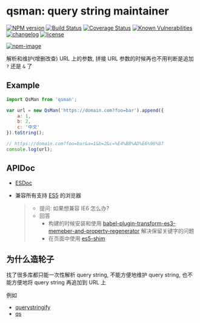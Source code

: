 # qsman: query string maintainer

[![NPM version][npm-image]][npm-url] [![Build Status][ci-status-image]][ci-status-url] [![Coverage Status][coverage-status-image]][coverage-status-url] [![Known Vulnerabilities][vulnerabilities-status-image]][vulnerabilities-status-url] [![changelog][changelog-image]][changelog-url] [![license][license-image]][license-url]

[vulnerabilities-status-image]: https://snyk.io/test/npm/qsman/badge.svg
[vulnerabilities-status-url]: https://snyk.io/test/npm/qsman
[ci-status-image]: https://travis-ci.org/ufologist/qsman.svg?branch=master
[ci-status-url]: https://travis-ci.org/ufologist/qsman
[coverage-status-image]: https://coveralls.io/repos/github/ufologist/qsman/badge.svg?branch=master
[coverage-status-url]: https://coveralls.io/github/ufologist/qsman
[npm-image]: https://img.shields.io/npm/v/qsman.svg?style=flat-square
[npm-url]: https://npmjs.org/package/qsman
[license-image]: https://img.shields.io/github/license/ufologist/qsman.svg
[license-url]: https://github.com/ufologist/qsman/blob/master/LICENSE
[changelog-image]: https://img.shields.io/badge/CHANGE-LOG-blue.svg?style=flat-square
[changelog-url]: https://github.com/ufologist/qsman/blob/master/CHANGELOG.md

[![npm-image](https://nodei.co/npm/qsman.png?downloads=true&downloadRank=true&stars=true)](https://npmjs.com/package/qsman)

解析和维护(增删改查) URL 上的参数, 拼接 URL 参数的时候再也不用判断是追加 `?` 还是 `&` 了

## Example

```javascript
import QsMan from 'qsman';

var url = new QsMan('https://domain.com?foo=bar').append({
    a: 1,
    b: 2,
    c: '中文'
}).toString();

// https://domain.com?foo=bar&a=1&b=2&c=%E4%B8%AD%E6%96%87
console.log(url);
```

## APIDoc

* [ESDoc](https://doc.esdoc.org/github.com/ufologist/qsman/)
* 兼容所有支持 [ES5](https://kangax.github.io/compat-table/es5/) 的浏览器

  > * 提问: 如果想兼容 IE6 怎么办?
  > * 回答
  >   * 构建的时候安装和使用 [babel-plugin-transform-es3-memeber-and-property-regenerator](https://www.npmjs.com/package/babel-plugin-transform-es3-memeber-and-property-regenerator) 解决保留关键字的问题
  >   * 在页面中使用 [es5-shim](https://github.com/es-shims/es5-shim)

## 为什么造轮子

找了很多库都只能一次性解析 query string, 不能方便地维护 query string, 也不能方便地将 query string 再追加到 URL 上

例如
* [querystringify](https://www.npmjs.com/package/querystringify)
* [qs](https://www.npmjs.com/package/qs)